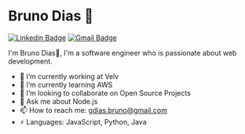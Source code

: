 # Bruno Dias 👋
[![Linkedin Badge](https://img.shields.io/badge/-brunodias-blue?style=flat-square&logo=Linkedin&logoColor=white&link=https://www.linkedin.com/in/bruno-goncalves-dias/)](https://www.linkedin.com/in/bruno-goncalves-dias/) [![Gmail Badge](https://img.shields.io/badge/-gdias.bruno@gmail.com-c14438?style=flat-square&logo=Gmail&logoColor=white&link=mailto:gdias.bruno@gmail.com)](mailto:gdias.bruno@gmail.com)

I'm Bruno Dias🐳, I'm a software engineer who is passionate about web development.


- 🔭 I’m currently working at Velv
- 🌱 I’m currently learning AWS
- 👯 I’m looking to collaborate on Open Source Projects
- 💬 Ask me about Node.js
- 📫 How to reach me: gdias.bruno@gmail.com
- ⚡ Languages: JavaScript, Python, Java



